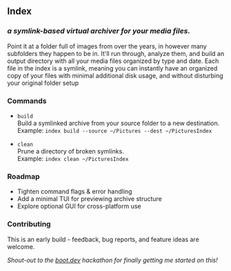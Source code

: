 ## Index
### _a symlink-based virtual archiver for your media files._

Point it at a folder full of images from over the years, in however many subfolders they happen to be in.
It'll run through, analyze them, and build an output directory with all your media files organized by type and date.
Each file in the index is a symlink, meaning you can instantly have an organized copy of your files with minimal additional disk usage, and without disturbing your original folder setup



### Commands

- `build`  
  Build a symlinked archive from your source folder to a new destination.  
  Example: `index build --source ~/Pictures --dest ~/PicturesIndex`



- `clean`  
  Prune a directory of broken symlinks.  
  Example: `index clean ~/PicturesIndex`


### Roadmap

- Tighten command flags & error handling
- Add a minimal TUI for previewing archive structure
- Explore optional GUI for cross-platform use


### Contributing

This is an early build - feedback, bug reports, and feature ideas are welcome.


_Shout-out to the [boot.dev](https://boot.dev) hackathon for finally getting me started on this!_
